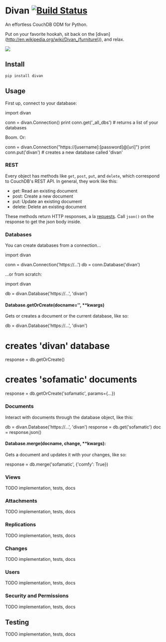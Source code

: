# Divan [![Build Status](https://travis-ci.org/garbados/divan.png)](https://travis-ci.org/garbados/divan)

An effortless CouchDB ODM for Python.

Put on your favorite hookah, sit back on the [divan](http://en.wikipedia.org/wiki/Divan_(furniture\)), and relax.

<img src="http://upload.wikimedia.org/wikipedia/commons/e/ea/FrancisLevettLiotard.jpg"></img>

## Install

    pip install divan
    
## Usage

First up, connect to your database:

  import divan

  conn = divan.Connection()
  print conn.get('_all_dbs') # returns a list of your databases

Boom. Or:

  conn = divan.Connection("https://[username]:[password]@[uri]")
  print conn.put('divan') # creates a new database called 'divan'

### REST

Every object has methods like `get`, `post`, `put`, and `delete`, which correspond to CouchDB's REST API. In general, they work like this:

* get: Read an existing document
* post: Create a new document
* put: Update an existing document
* delete: Delete an existing document

These methods return HTTP responses, a la [requests](http://docs.python-requests.org/en/latest/). Call `json()` on the response to get the json body inside.

### Databases

You can create databases from a connection...

  import divan

  conn = divan.Connection('https://...')
  db = conn.Database('divan')

...or from scratch:

  import divan

  db = divan.Database('https://...', 'divan')

#### Database.getOrCreate(docname='', **kwargs)

Gets or creates a document or the current database, like so:

  db = divan.Database('https://...', 'divan')
  # creates 'divan' database
  response = db.getOrCreate()
  # creates 'sofamatic' documents
  response = db.getOrCreate('sofamatic', params={...}) 

### Documents

Interact with documents through the database object, like this:

  db = divan.Database('https://...', 'divan')
  response = db.get('sofamatic')
  doc = response.json()

#### Database.merge(docname, change, **kwargs):

Gets a document and updates it with your changes, like so:

  response = db.merge('sofamatic', {'comfy': True})

### Views

TODO implementation, tests, docs

### Attachments

TODO implementation, tests, docs

### Replications

TODO implementation, tests, docs

### Changes

TODO implementation, tests, docs

### Users

TODO implementation, tests, docs

### Security and Permissions

TODO implementation, tests, docs

## Testing

TODO implementation, tests, docs